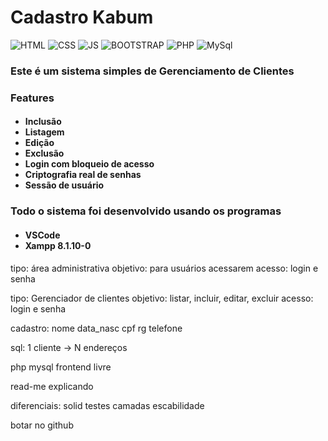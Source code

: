 <h1>Cadastro Kabum</h1>

![HTML](https://img.shields.io/badge/HTML5-E34F26?style=for-the-badge&logo=html5&logoColor=white)
![CSS](https://img.shields.io/badge/CSS3-1572B6?style=for-the-badge&logo=css3&logoColor=white)
![JS](https://img.shields.io/badge/JavaScript-F7DF1E?style=for-the-badge&logo=javascript&logoColor=black)
![BOOTSTRAP](https://img.shields.io/badge/Bootstrap-563D7C?style=for-the-badge&logo=bootstrap&logoColor=white)
![PHP](https://img.shields.io/badge/PHP-777BB4?style=for-the-badge&logo=php&logoColor=white)
![MySql](https://img.shields.io/badge/MySQL-00000F?style=for-the-badge&logo=mysql&logoColor=white)

<h3>Este é um sistema simples de Gerenciamento de Clientes</h3>

<h3>Features</h3>
<h4>
  <ul>
    <li>Inclusão</li>
    <li>Listagem</li>
    <li>Edição</li>
    <li>Exclusão</li>
    <li>Login com bloqueio de acesso</li>
    <li>Criptografia real de senhas</li>
    <li>Sessão de usuário</li>
  </ul>
</h4>

<h3>Todo o sistema foi desenvolvido usando os programas</h3>
<h4>
    <ul>
      <li>VSCode</li>
      <li>Xampp 8.1.10-0</li>
    </ul>
</h4>




tipo: área administrativa
objetivo: para usuários acessarem
acesso: login e senha

tipo: Gerenciador de clientes
objetivo: listar, incluir, editar, excluir
acesso: login e senha

cadastro:
nome
data_nasc
cpf
rg
telefone

sql:
1 cliente -> N endereços

php
mysql
frontend livre

read-me explicando

diferenciais:
solid
testes
camadas
escabilidade

botar no github
